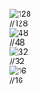 ![128](https://github.com/makeMyOwnWeapon/Public/assets/100738553/5639a570-1bf2-4e5d-af3b-96ea4d59414a)  
//128  
![48](https://github.com/makeMyOwnWeapon/Public/assets/100738553/45b59e07-89ad-4a56-9170-db608b4828b6)  
//48  
![32](https://github.com/makeMyOwnWeapon/Public/assets/100738553/7060a880-3a1f-4180-a84d-634f0a3c1fe2)  
//32  
![16](https://github.com/makeMyOwnWeapon/Public/assets/100738553/2a95c1c4-17a0-4bf0-8075-e5824c9ec6a0)  
//16  
